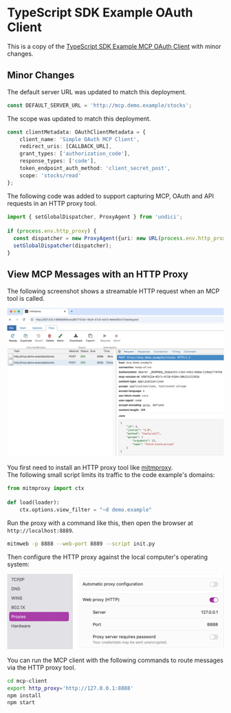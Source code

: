 # TypeScript SDK Example OAuth Client

This is a copy of the [TypeScript SDK Example MCP OAuth Client](https://github.com/modelcontextprotocol/typescript-sdk/blob/main/src/examples/client/simpleOAuthClient.ts) with minor changes.

## Minor Changes

The default server URL was updated to match this deployment.

```typescript
const DEFAULT_SERVER_URL = 'http://mcp.demo.example/stocks';
```

The scope was updated to match this deployment.

```typescript
const clientMetadata: OAuthClientMetadata = {
    client_name: 'Simple OAuth MCP Client',
    redirect_uris: [CALLBACK_URL],
    grant_types: ['authorization_code'],
    response_types: ['code'],
    token_endpoint_auth_method: 'client_secret_post',
    scope: 'stocks/read'
};
```

The following code was added to support capturing MCP, OAuth and API requests in an HTTP proxy tool.

```typescript
import { setGlobalDispatcher, ProxyAgent } from 'undici';

if (process.env.http_proxy) {
  const dispatcher = new ProxyAgent({uri: new URL(process.env.http_proxy).toString() });
  setGlobalDispatcher(dispatcher);
}
```

## View MCP Messages with an HTTP Proxy

The following screenshot shows a streamable HTTP request when an MCP tool is called.

![HTTP Proxy Capture](../images/http-proxy-capture.png)

You first need to install an HTTP proxy tool like [mitmproxy](https://mitmproxy.org/).\
The following small script limits its traffic to the code example's domains:

```python
from mitmproxy import ctx

def load(loader):
    ctx.options.view_filter = "~d demo.example"
```

Run the proxy with a command like this, then open the browser at `http://localhost:8889`.

```bash
mitmweb -p 8888 --web-port 8889 --script init.py
```

Then configure the HTTP proxy against the local computer's operating system:

![HTTP Proxy Configure](../images/http-proxy-configure.png)

You can run the MCP client with the following commands to route messages via the HTTP proxy tool.

```bash
cd mcp-client
export http_proxy='http://127.0.0.1:8888'
npm install
npm start
```
